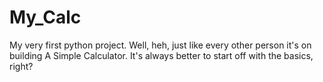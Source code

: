 # My_Calc
My very first python project. Well, heh, just like every other person it's on building A Simple Calculator. It's always better to start off with the basics, right?
